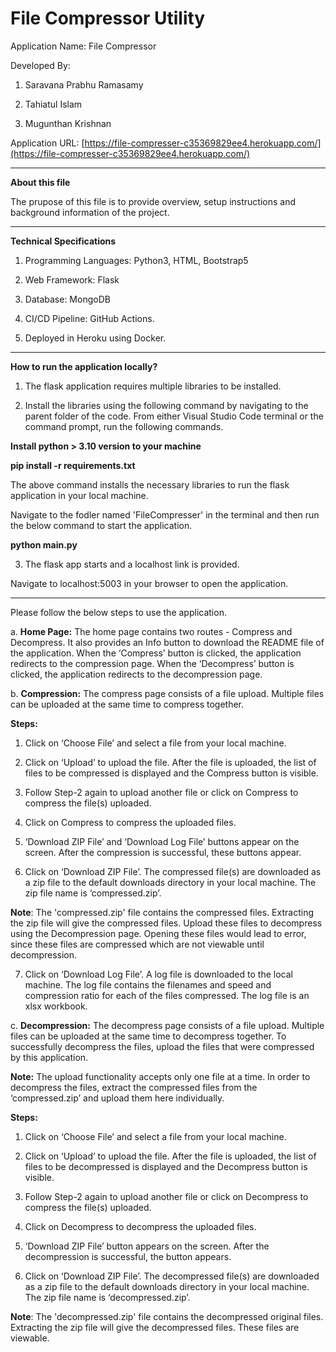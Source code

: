 # File Compressor Utility

Application Name: File Compressor

Developed By:

1. Saravana Prabhu Ramasamy

2. Tahiatul Islam

3. Mugunthan Krishnan

Application URL: [https://file-compresser-c35369829ee4.herokuapp.com/](https://file-compresser-c35369829ee4.herokuapp.com/)

---

**About this file**

The prupose of this file is to provide overview, setup instructions and background information of the project.

---

**Technical Specifications**
1. Programming Languages: Python3, HTML, Bootstrap5

2. Web Framework: Flask

3. Database: MongoDB

4. CI/CD Pipeline: GitHub Actions.

5. Deployed in Heroku using Docker.

---

**How to run the application locally?**

1. The flask application requires multiple libraries to be installed.

2. Install the libraries using the following command by navigating to the parent folder of the code. From either Visual Studio Code terminal or the command prompt, run the following commands.

**Install python > 3.10 version to your machine**

**pip install -r requirements.txt**

The above command installs the necessary libraries to run the flask application in your local machine.

Navigate to the fodler named 'FileCompresser' in the terminal and then run the below command to start the application.

**python main.py**

3. The flask app starts and a localhost link is provided.

Navigate to localhost:5003 in your browser to open the application.

---

Please follow the below steps to use the application.

a. **Home Page:** The home page contains two routes - Compress and Decompress. It also provides an Info button to download the README file of the application. When the ‘Compress’ button is clicked, the application redirects to the compression page. When the ‘Decompress’ button is clicked, the application redirects to the decompression page.

b. **Compression:** The compress page consists of a file upload. Multiple files can be uploaded at the same time to compress together.

**Steps:**

1. Click on ‘Choose File’ and select a file from your local machine.

2. Click on ‘Upload’ to upload the file. After the file is uploaded, the list of files to be compressed is displayed and the Compress button is visible.

3. Follow Step-2 again to upload another file or click on Compress to compress the file(s) uploaded.

4. Click on Compress to compress the uploaded files.

5. ‘Download ZIP File’ and ‘Download Log File’ buttons appear on the screen. After the compression is successful, these buttons appear.

6. Click on ‘Download ZIP File’. The compressed file(s) are downloaded as a zip file to the default downloads directory in your local machine. The zip file name is ‘compressed.zip’.

**Note**: The 'compressed.zip' file contains the compressed files. Extracting the zip file will give the compressed files. Upload these files to decompress using the Decompression page. Opening these files would lead to error, since these files are compressed which are not viewable until decompression.

7. Click on ‘Download Log File’. A log file is downloaded to the local machine. The log file contains the filenames and speed and compression ratio for each of the files compressed. The log file is an xlsx workbook.

c. **Decompression:** The decompress page consists of a file upload. Multiple files can be uploaded at the same time to decompress together. To successfully decompress the files, upload the files that were compressed by this application.

**Note:** The upload functionality accepts only one file at a time. In order to decompress the files, extract the compressed files from the ‘compressed.zip’ and upload them here individually.

**Steps:**

1. Click on ‘Choose File’ and select a file from your local machine.

2. Click on ‘Upload’ to upload the file. After the file is uploaded, the list of files to be decompressed is displayed and the Decompress button is visible.

3. Follow Step-2 again to upload another file or click on Decompress to compress the file(s) uploaded.

4. Click on Decompress to decompress the uploaded files.

5. ‘Download ZIP File’ button appears on the screen. After the decompression is successful, the button appears.

6. Click on ‘Download ZIP File’. The decompressed file(s) are downloaded as a zip file to the default downloads directory in your local machine. The zip file name is ‘decompressed.zip’.

**Note**: The 'decompressed.zip' file contains the decompressed original files. Extracting the zip file will give the decompressed files. These files are viewable.
